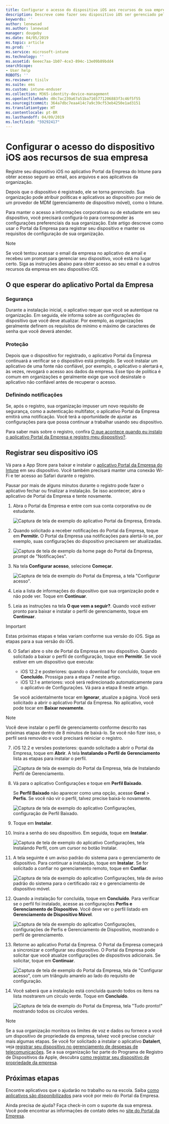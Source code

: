 ```yaml
---
title: Configurar o acesso do dispositivo iOS aos recursos de sua empresa | Microsoft Docs
description: Descreve como fazer seu dispositivo iOS ser gerenciado pelo Intune
keywords: ''
author: lenewsad
ms.author: lanewsad
manager: dougeby
ms.date: 04/05/2019
ms.topic: article
ms.prod: ''
ms.service: microsoft-intune
ms.technology: ''
ms.assetid: 6eeec7aa-1b07-4ce3-894c-13e09b89bdd4
searchScope:
- User help
ROBOTS: ''
ms.reviewer: tisilv
ms.suite: ems
ms.custom: intune-enduser
ms.collection: M365-identity-device-management
ms.openlocfilehash: d0c7ac239a67a51ba7165771206883f3c46f5f55
ms.sourcegitcommit: 364a7dbc7eaa414c7a9c39cf53eb4250e1ad3151
ms.translationtype: HT
ms.contentlocale: pt-BR
ms.lasthandoff: 04/09/2019
ms.locfileid: "59292417"
---
```

# <a name="set-up-ios-device-access-to-your-company-resources"></a>Configurar o acesso do dispositivo iOS aos recursos de sua empresa  

Registre seu dispositivo iOS no aplicativo Portal da Empresa do Intune para obter acesso seguro ao email, aos arquivos e aos aplicativos da organização.

Depois que o dispositivo é registrado, ele se torna *gerenciado*. Sua organização pode atribuir políticas e aplicativos ao dispositivo por meio de um provedor de MDM (gerenciamento de dispositivo móvel), como o Intune.  

Para manter o acesso a informações corporativas ou de estudante em seu dispositivo, você precisará configurá-lo para corresponder às configurações preferenciais da sua organização. Este artigo descreve como usar o Portal da Empresa para registrar seu dispositivo e manter os requisitos de configuração de sua organização. 

> [!NOTE]
> Se você tentou acessar o email da empresa no aplicativo de email e recebeu um prompt para gerenciar seu dispositivo, você está no lugar certo. Siga as instruções abaixo para obter acesso ao seu email e a outros recursos da empresa em seu dispositivo iOS.  

## <a name="what-to-expect-from-the-company-portal-app"></a>O que esperar do aplicativo Portal da Empresa  

### <a name="security"></a>Segurança   
Durante a instalação inicial, o aplicativo requer que você se autentique na organização. Em seguida, ele informa sobre as configurações do dispositivo que você deve atualizar. Por exemplo, as organizações geralmente definem os requisitos de mínimo e máximo de caracteres de senha que você deverá atender.     

### <a name="protection"></a>Proteção  
Depois que o dispositivo for registrado, o aplicativo Portal da Empresa continuará a verificar se o dispositivo está protegido. Se você instalar um aplicativo de uma fonte não confiável, por exemplo, o aplicativo o alertará e, às vezes, revogará o acesso aos dados da empresa. Esse tipo de política é comum em organizações e geralmente exige que você desinstale o aplicativo não confiável antes de recuperar o acesso.  

### <a name="setting-notifications"></a>Definindo notificações  
Se, após o registro, sua organização impuser um novo requisito de segurança, como a autenticação multifator, o aplicativo Portal da Empresa emitirá uma notificação. Você terá a oportunidade de ajustar as configurações para que possa continuar a trabalhar usando seu dispositivo.  

Para saber mais sobre o registro, confira [O que acontece quando eu instalo o aplicativo Portal da Empresa e registro meu dispositivo?](https://docs.microsoft.com//intune-user-help/what-happens-if-you-install-the-company-portal-app-and-enroll-your-device-in-intune-ios).  

## <a name="enroll-your-ios-device"></a>Registrar seu dispositivo iOS  

Vá para a App Store para baixar e instalar o [aplicativo Portal da Empresa do Intune](install-and-sign-in-to-the-intune-company-portal-app-ios.md) em seu dispositivo. Você também precisará manter uma conexão Wi-Fi e ter acesso ao Safari durante o registro. 

Pausar por mais de alguns minutos durante o registro pode fazer o aplicativo fechar ou finalizar a instalação. Se isso acontecer, abra o aplicativo de Portal da Empresa e tente novamente.  

1. Abra o Portal da Empresa e entre com sua conta corporativa ou de estudante. 

    ![Captura de tela de exemplo do aplicativo Portal da Empresa, Entrada.](./media/ios-01-cp-enroll-1903.PNG)  

2. Quando solicitado a receber notificações do Portal da Empresa, toque em **Permitir.** O Portal da Empresa usa notificações para alertá-lo se, por exemplo, suas configurações do dispositivo precisarem ser atualizadas. 

    ![Captura de tela de exemplo da home page do Portal da Empresa, prompt de "Notificações".](./media/ios-04-cp-enroll-1903.PNG)  

3. Na tela **Configurar acesso**, selecione **Começar.**  

     ![Captura de tela de exemplo do Portal da Empresa, a tela "Configurar acesso".](./media/ios-05-cp-enroll-1903.PNG)  

4. Leia a lista de informações do dispositivo que sua organização pode e não pode ver. Toque em **Continuar**.  

5. Leia as instruções na tela **O que vem a seguir?**. Quando você estiver pronto para baixar e instalar o perfil de gerenciamento, toque em **Continuar**.  

 > [!IMPORTANT]
> Estas próximas etapas e telas variam conforme sua versão do iOS. Siga as etapas para a sua versão do iOS. 

6. O Safari abre o site de Portal da Empresa em seu dispositivo. Quando solicitado a baixar o perfil de configuração, toque em **Permitir**. Se você estiver em um dispositivo que executa:  
    * iOS 12.2 e posteriores: quando o download for concluído, toque em **Concluído.** Prossiga para a etapa 7 neste artigo.
    * iOS 12.1 e anteriores: você será redirecionado automaticamente para o aplicativo de Configurações. Vá para a etapa 8 neste artigo.  
 
    Se você acidentalmente tocar em **Ignorar**, atualize a página. Você será solicitado a abrir o aplicativo Portal da Empresa. No aplicativo, você pode tocar em **Baixar novamente**.

  > [!NOTE]
  > Você deve instalar o perfil de gerenciamento conforme descrito nas próximas etapas dentro de 8 minutos de baixá-lo. Se você não fizer isso, o perfil será removido e você precisará reiniciar o registro.  

7. iOS 12.2 e versões posteriores: quando solicitado a abrir o Portal da Empresa, toque em **Abrir**. A tela **Instalando o Perfil de Gerenciamento** lista as etapas para instalar o perfil.

    ![Captura de tela de exemplo do Portal da Empresa, tela de Instalando Perfil de Gerenciamento.](./media/ios-1904-settings-icon.PNG)  

8. Vá para o aplicativo Configurações e toque em **Perfil Baixado**.  

    Se **Perfil Baixado** não aparecer como uma opção, acesse **Geral** > **Perfis**. Se você não vir o perfil, talvez precise baixá-lo novamente.  

    ![Captura de tela de exemplo do aplicativo Configurações, configuração de Perfil Baixado.](./media/ios-1904-settings-badge.PNG)  

9. Toque em **Instalar**.  
    
10. Insira a senha do seu dispositivo. Em seguida, toque em **Instalar**.    

    ![Captura de tela de exemplo do aplicativo Configurações, tela Instalando Perfil, com um cursor no botão **Instalar**.](./media/ios-1904-password-install.PNG)  


11. A tela seguinte é um aviso padrão do sistema para o gerenciamento de dispositivo. Para continuar a instalação, toque em **Instalar**. Se for solicitado a confiar no gerenciamento remoto, toque em **Confiar**.  

    ![Captura de tela de exemplo do aplicativo Configurações, tela de aviso padrão do sistema para o certificado raiz e o gerenciamento de dispositivo móvel.](./media/ios-15-cp-enroll-1903.PNG)  

12. Quando a instalação for concluída, toque em **Concluído**. Para verificar se o perfil foi instalado, acesse as configurações **Perfis e Gerenciamento de Dispositivo**. Você deve ver o perfil listado em **Gerenciamento de Dispositivo Móvel**.   

    ![Captura de tela de exemplo do aplicativo Configurações, configurações de Perfis e Gerenciamento de Dispositivo, mostrando o perfil de gerenciamento.](./media/ios-00-cp-enroll-1903.PNG)  

13. Retorne ao aplicativo Portal da Empresa. O Portal da Empresa começará a sincronizar e configurar seu dispositivo. O Portal da Empresa pode solicitar que você atualize configurações de dispositivos adicionais. Se solicitar, toque em **Continuar**.  

    ![Captura de tela de exemplo do Portal da Empresa, tela de "Configurar acesso", com um triângulo amarelo ao lado do requisito de configuração.](./media/ios-12-cp-enroll-1903.PNG)  

14. Você saberá que a instalação está concluída quando todos os itens na lista mostrarem um círculo verde. Toque em **Concluído**.   
    
    ![Captura de tela de exemplo do Portal da Empresa, tela "Tudo pronto!" mostrando todos os círculos verdes.](./media/ios-13-cp-enroll-1903.PNG)  

> [!Note]
> Se a sua organização monitora os limites de voz e dados ou fornece a você um dispositivo de propriedade da empresa, talvez você precise concluir mais algumas etapas. Se você for solicitado a instalar o aplicativo **Datalert**, veja [registrar seu dispositivo no gerenciamento de despesas de telecomunicações](enroll-your-device-with-telecom-expense-management-ios.md). Se a sua organização faz parte do Programa de Registro de Dispositivos da Apple, descubra [como registrar seu dispositivo de propriedade da empresa](enroll-your-device-dep-ios.md).  

## <a name="next-steps"></a>Próximas etapas  
Encontre aplicativos que o ajudarão no trabalho ou na escola. Saiba [como aplicativos são disponibilizados](use-managed-apps-on-your-device-ios.md) para você por meio do Portal da Empresa.  

Ainda precisa de ajuda? Faça check-in com o suporte da sua empresa. Você pode encontrar as informações de contato deles no [site do Portal da Empresa](https://go.microsoft.com/fwlink/?linkid=2010980).  
